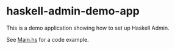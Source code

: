 # haskell-admin-demo-app

This is a demo application showing how to set up Haskell Admin.

See [Main.hs](/server/haskell-admin-demo-app/app/Main.hs) for a code example.